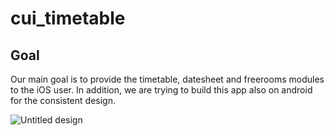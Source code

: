 # cui_timetable

 ## Goal

Our main goal is to provide the timetable, datesheet and freerooms modules to the iOS user. In addition, we are trying to build this app also on android for the consistent design.


![Untitled design](https://user-images.githubusercontent.com/75003816/168522702-1e3f1077-617a-465e-8605-35840fefa2d4.jpg)
